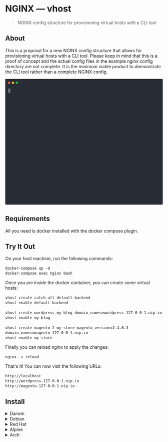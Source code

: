 # NGINX — vhost

> NGINX config structure for provisioning virtual hosts with a CLI tool

## About

This is a proposal for a new NGINX config structure that allows for provisioning virtual hosts with a CLI tool.
Please keep in mind that this is a proof of concept and the actual config files in the example nginx config directory are not complete.
It is the minimum viable product to demonstrate the CLI tool rather than a complete NGINX config.

![demo-1](assets/demo-1.svg)

## Requirements

All you need is docker installed with the docker compose plugin.

## Try It Out

On your host machine, run the following commands:

```
docker-compose up -d
docker-compose exec nginx bash
```

Once you are inside the docker container, you can create some virtual hosts:

```
vhost create catch-all default-backend
vhost enable default-backend

vhost create wordpress my-blog domain_names=wordpress-127-0-0-1.nip.io
vhost enable my-blog

vhost create magento-2 my-store magento_version=2.4.6.3 domain_names=magento-127-0-0-1.nip.io
vhost enable my-store
```

Finally you can reload nginx to apply the changes:

```
nginx -s reload
```

That's it! You can now visit the following URLs:

```
http://localhost
http://wordpress-127-0-0-1.nip.io
http://magento-127-0-0-1.nip.io
```

## Install

<details>
  <summary>Darwin</summary>

  ### Intel & ARM
  
  ```shell
  brew tap null93/tap
  brew install vhost
  ```
</details>

<details>
  <summary>Debian</summary>

  ### amd64
  
  ```shell
  curl -sL -o ./vhost_0.0.1_amd64.deb https://github.com/null93/vhost/releases/download/0.0.1/vhost_0.0.1_amd64.deb
  sudo dpkg -i ./vhost_0.0.1_amd64.deb
  rm ./vhost_0.0.1_amd64.deb
  ```

  ### arm64

  ```shell
  curl -sL -o ./vhost_0.0.1_arm64.deb https://github.com/null93/vhost/releases/download/0.0.1/vhost_0.0.1_arm64.deb
  sudo dpkg -i ./vhost_0.0.1_arm64.deb
  rm ./vhost_0.0.1_arm64.deb
  ```
</details>

<details>
  <summary>Red Hat</summary>
  
  ### aarch64

  ```shell
  rpm -i https://github.com/null93/vhost/releases/download/0.0.1/vhost-0.0.1-1.aarch64.rpm
  ```

  ### x86_64

  ```shell
  rpm -i https://github.com/null93/vhost/releases/download/0.0.1/vhost-0.0.1-1.x86_64.rpm
  ```
</details>

<details>
  <summary>Alpine</summary>
  
  ### aarch64

  ```shell
  curl -sL -o ./vhost_0.0.1_aarch64.apk https://github.com/null93/vhost/releases/download/0.0.1/vhost_0.0.1_aarch64.apk
  apk add --allow-untrusted ./vhost_0.0.1_aarch64.apk
  rm ./vhost_0.0.1_aarch64.apk
  ```

  ### x86_64

  ```shell
  curl -sL -o ./vhost_0.0.1_x86_64.apk https://github.com/null93/vhost/releases/download/0.0.1/vhost_0.0.1_x86_64.apk
  apk add --allow-untrusted ./vhost_0.0.1_x86_64.apk
  rm ./vhost_0.0.1_x86_64.apk
  ```
</details>

<details>
  <summary>Arch</summary>
  
  ### aarch64

  ```shell
  curl -sL -o ./vhost-0.0.1-1-aarch64.pkg.tar.zst https://github.com/null93/vhost/releases/download/0.0.1/vhost-0.0.1-1-aarch64.pkg.tar.zst
  sudo pacman -U ./vhost-0.0.1-1-aarch64.pkg.tar.zst
  rm ./vhost-0.0.1-1-aarch64.pkg.tar.zst
  ```

  ### x86_64

  ```shell
  curl -sL -o ./vhost-0.0.1-1-x86_64.pkg.tar.zst https://github.com/null93/vhost/releases/download/0.0.1/vhost-0.0.1-1-x86_64.pkg.tar.zst
  sudo pacman -U ./vhost-0.0.1-1-x86_64.pkg.tar.zst
  rm ./vhost-0.0.1-1-x86_64.pkg.tar.zst
  ```
</details>
